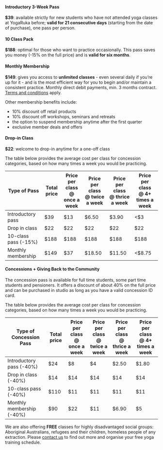 #### Introductory 3-Week Pass

**$39**: available strictly for new students who have not attended yoga classes at YogaRuka before; **valid for 21 consecutive days** (starting from the date of purchase), one pass per person.

#### 10 Class Pack

**$188**: optimal for those who want to practice occasionally. This pass saves you money (-15% on the full price) and is **valid for six months**.

#### Monthly Membership

**$149**: gives you access to **unlimited classes** - even several daily if you’re up for it - and is the most efficient way for you to begin and/or maintain a consistent practice. Monthly direct debit payments, min. 3 months contract. [Terms and conditions](/terms-and-conditions/) apply.  

Other membership benefits include:

- 10% discount off retail products
- 10% discount off workshops, seminars and retreats 
- the option to suspend membership anytime after the first quarter
- exclusive member deals and offers

#### Drop-in Class

**$22**: welcome to drop-in anytime for a one-off class

The table below provides the average cost per class for concession categories, based on how many times a week you would be practicing.

<div class="card m-top--md">
	<table class="table">
		<thead>
			<tr>
				<th>Type of Pass</th>
				<th>Total price</th>
				<th>
					Price per class<br>
					@ once a week
				</th>
				<th>
					Price per class<br>
					@ twice a week
				</th>
				<th>
					Price per class<br>
					@ thrice a week
				</th>
				<th>
					Price per class<br>
					@ 4+ times a week
				</th>
			</tr>
		</thead>
		<tbody>
			<tr>
				<td>Introductory pass</td>
				<td>$39</td>
				<td>$13</td>
				<td>$6.50</td>
				<td>$3.90</td>
				<td>&lt;$3</td>
			</tr>
			<tr>
				<td>Drop in class</td>
				<td>$22</td>
				<td>$22</td>
				<td>$22</td>
				<td>$22</td>
				<td>$22</td>
			</tr>
			<tr>
				<td>10-class pass (-15%)</td>
				<td>$188</td>
				<td>$188</td>
				<td>$188</td>
				<td>$188</td>
				<td>$188</td>
			</tr>
			<tr>
				<td>Monthly membership</td>
				<td>$149</td>
				<td>$37</td>
				<td>$18.50</td>
				<td>$11.50</td>
				<td>&lt;$8.75</td>
			</tr>
		</tbody>
	</table>
</div>

#### Concessions + Giving Back to the Community 

The concession pass is available for full time students, some part time students and pensioners. It offers a discount of about 40% on the full price and can be purchased in studio as long as you have a valid concession ID card.  

The table below provides the average cost per class for concession categories, based on how many times a week you would be practicing. 

<div class="card m-top--md">
	<table class="table">
		<thead>
			<tr>
				<th>Type of Concession Pass</th>
				<th>Total price</th>
				<th>
					Price per class<br>
					@ once a week
				</th>
				<th>
					Price per class<br>
					@ twice a week
				</th>
				<th>
					Price per class<br>
					@ thrice a week
				</th>
				<th>
					Price per class<br>
					@ 4+ times a week
				</th>
			</tr>
		</thead>
		<tbody>
			<tr>
				<td>Introductory pass (-40%)</td>
				<td>$24</td>
				<td>$8</td>
				<td>$4</td>
				<td>$2.50</td>
				<td>$1.80</td>
			</tr>
			<tr>
				<td>Drop in class (-40%)</td>
				<td>$14</td>
				<td>$14</td>
				<td>$14</td>
				<td>$14</td>
				<td>$14</td>
			</tr>
			<tr>
				<td>10-class pass (-40%)</td>
				<td>$110</td>
				<td>$11</td>
				<td>$11</td>
				<td>$11</td>
				<td>$11</td>
			</tr>
			<tr>
				<td>Monthly membership (-40%)</td>
				<td>$90</td>
				<td>$22</td>
				<td>$11</td>
				<td>$6.90</td>
				<td>$5</td>
			</tr>
		</tbody>
	</table>
</div>

We are also offering **FREE** classes for highly disadvantaged social groups: Aboriginal Australians, refugees and their children, homeless people of any extraction. Please [contact us](/contact/) to find out more and organise your free yoga training schedule. 